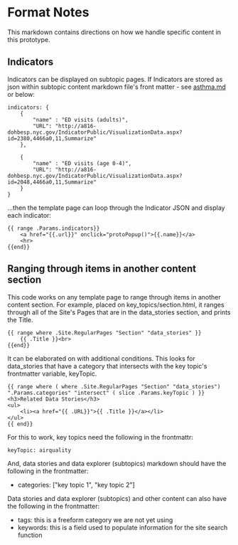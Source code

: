 # Format Notes
This markdown contains directions on how we handle specific content in this prototype.

## Indicators
Indicators can be displayed on subtopic pages. If Indicators are stored as json within subtopic content markdown file's front matter - see [asthma.md](https://github.com/nycehs/ehs-neighborhoodprofiles/blob/main/content/data_explorer/asthma.md) or below:

```
indicators: {
    {
        "name" : "ED visits (adults)",
        "URL": "http://a816-dohbesp.nyc.gov/IndicatorPublic/VisualizationData.aspx?id=2380,4466a0,11,Summarize"
    },

    {
        "name" : "ED visits (age 0-4)",
        "URL": "http://a816-dohbesp.nyc.gov/IndicatorPublic/VisualizationData.aspx?id=2048,4466a0,11,Summarize"
    }
}
```


...then the template page can loop through the Indicator JSON and display each indicator:

```
{{ range .Params.indicators}}
    <a href="{{.url}}" onclick="protoPopup()">{{.name}}</a>
    <hr>
{{end}}
```

## Ranging through items in another content section
This code works on any template page to range through items in another content section. For example, placed on key_topics/section.html, it ranges through all of the Site's Pages that are in the data_stories section, and prints the Title.

```
{{ range where .Site.RegularPages "Section" "data_stories" }}
    {{ .Title }}<br>
{{end}}
```

It can be elaborated on with additional conditions. This looks for data_stories that have a category that intersects with the key topic's frontmatter variable, keyTopic.

```
{{ range where ( where .Site.RegularPages "Section" "data_stories") ".Params.categories" "intersect" ( slice .Params.keyTopic ) }}
<h3>Related Data Stories</h3>
<ul>
    <li><a href="{{ .URL}}">{{ .Title }}</a></li>
</ul>
{{ end}}    

```

For this to work, key topics need the following in the frontmattr:
```
keyTopic: airquality
```

And, data stories and data explorer (subtopics) markdown should have the following in the frontmatter:
- categories: ["key topic 1", "key topic 2"]

Data stories and data explorer (subtopics) and other content can also have the following in the frontmatter:
- tags: this is a freeform category we are not yet using
- keywords: this is a field used to populate information for the site search function